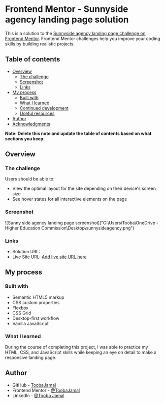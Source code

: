 # Frontend Mentor - Sunnyside agency landing page solution

This is a solution to the [Sunnyside agency landing page challenge on Frontend Mentor](https://www.frontendmentor.io/challenges/sunnyside-agency-landing-page-7yVs3B6ef). Frontend Mentor challenges help you improve your coding skills by building realistic projects.

## Table of contents

- [Overview](#overview)
  - [The challenge](#the-challenge)
  - [Screenshot](#screenshot)
  - [Links](#links)
- [My process](#my-process)
  - [Built with](#built-with)
  - [What I learned](#what-i-learned)
  - [Continued development](#continued-development)
  - [Useful resources](#useful-resources)
- [Author](#author)
- [Acknowledgments](#acknowledgments)

**Note: Delete this note and update the table of contents based on what sections you keep.**

## Overview

### The challenge

Users should be able to:

- View the optimal layout for the site depending on their device's screen size
- See hover states for all interactive elements on the page

### Screenshot

![Sunny side agency landing page screenshot]("C:\Users\Tooba\OneDrive - Higher Education Commission\Desktop\sunnysideagency.png")

### Links

- Solution URL: [](https://your-solution-url.com)
- Live Site URL: [Add live site URL here](https://your-live-site-url.com)

## My process

### Built with

- Semantic HTML5 markup
- CSS custom properties
- Flexbox
- CSS Grid
- Desktop-first workflow
- Vanilla JavaScript

### What I learned

During the course of completing this project, I was able to practice my HTML, CSS, and JavaScript skills while keeping an eye on detail to make a responsive landing page.

## Author

- GitHub - [ToobaJamal](https://github.com/ToobaJamal)
- Frontend Mentor - [@ToobaJamal](https://www.frontendmentor.io/profile/ToobaJamal)
- LinkedIn - [@Tooba Jamal](https://www.linkedin.com/in/tooba-jamal/)


